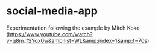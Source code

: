 # social-media-app
Experimentation following the example by Mitch Koko (https://www.youtube.com/watch?v=q8m_fSYqx0w&amp;list=WL&amp;index=1&amp;t=70s)
